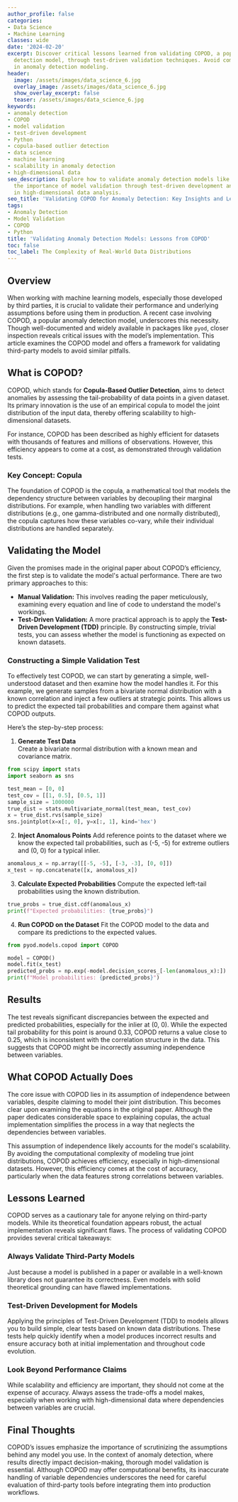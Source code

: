 ```yaml
---
author_profile: false
categories:
- Data Science
- Machine Learning
classes: wide
date: '2024-02-20'
excerpt: Discover critical lessons learned from validating COPOD, a popular anomaly
  detection model, through test-driven validation techniques. Avoid common pitfalls
  in anomaly detection modeling.
header:
  image: /assets/images/data_science_6.jpg
  overlay_image: /assets/images/data_science_6.jpg
  show_overlay_excerpt: false
  teaser: /assets/images/data_science_6.jpg
keywords:
- anomaly detection
- COPOD
- model validation
- test-driven development
- Python
- copula-based outlier detection
- data science
- machine learning
- scalability in anomaly detection
- high-dimensional data
seo_description: Explore how to validate anomaly detection models like COPOD. Learn
  the importance of model validation through test-driven development and avoid pitfalls
  in high-dimensional data analysis.
seo_title: 'Validating COPOD for Anomaly Detection: Key Insights and Lessons'
tags:
- Anomaly Detection
- Model Validation
- COPOD
- Python
title: 'Validating Anomaly Detection Models: Lessons from COPOD'
toc: false
toc_label: The Complexity of Real-World Data Distributions
---
```


## Overview

When working with machine learning models, especially those developed by third parties, it is crucial to validate their performance and underlying assumptions before using them in production. A recent case involving COPOD, a popular anomaly detection model, underscores this necessity. Though well-documented and widely available in packages like `pyod`, closer inspection reveals critical issues with the model’s implementation. This article examines the COPOD model and offers a framework for validating third-party models to avoid similar pitfalls.

## What is COPOD?

COPOD, which stands for **Copula-Based Outlier Detection**, aims to detect anomalies by assessing the tail-probability of data points in a given dataset. Its primary innovation is the use of an empirical copula to model the joint distribution of the input data, thereby offering scalability to high-dimensional datasets. 

For instance, COPOD has been described as highly efficient for datasets with thousands of features and millions of observations. However, this efficiency appears to come at a cost, as demonstrated through validation tests.

### Key Concept: Copula

The foundation of COPOD is the copula, a mathematical tool that models the dependency structure between variables by decoupling their marginal distributions. For example, when handling two variables with different distributions (e.g., one gamma-distributed and one normally distributed), the copula captures how these variables co-vary, while their individual distributions are handled separately.

## Validating the Model

Given the promises made in the original paper about COPOD’s efficiency, the first step is to validate the model's actual performance. There are two primary approaches to this:

- **Manual Validation:** This involves reading the paper meticulously, examining every equation and line of code to understand the model's workings.
- **Test-Driven Validation:** A more practical approach is to apply the **Test-Driven Development (TDD)** principle. By constructing simple, trivial tests, you can assess whether the model is functioning as expected on known datasets.

### Constructing a Simple Validation Test

To effectively test COPOD, we can start by generating a simple, well-understood dataset and then examine how the model handles it. For this example, we generate samples from a bivariate normal distribution with a known correlation and inject a few outliers at strategic points. This allows us to predict the expected tail probabilities and compare them against what COPOD outputs.

Here’s the step-by-step process:

1. **Generate Test Data**  
Create a bivariate normal distribution with a known mean and covariance matrix.

```python
from scipy import stats
import seaborn as sns

test_mean = [0, 0]
test_cov = [[1, 0.5], [0.5, 1]]
sample_size = 1000000
true_dist = stats.multivariate_normal(test_mean, test_cov)
x = true_dist.rvs(sample_size)
sns.jointplot(x=x[:, 0], y=x[:, 1], kind='hex')
```

2. **Inject Anomalous Points**
Add reference points to the dataset where we know the expected tail probabilities, such as (-5, -5) for extreme outliers and (0, 0) for a typical inlier.

```python
anomalous_x = np.array([[-5, -5], [-3, -3], [0, 0]])
x_test = np.concatenate([x, anomalous_x])
```

3. **Calculate Expected Probabilities**
Compute the expected left-tail probabilities using the known distribution.

```python
true_probs = true_dist.cdf(anomalous_x)
print(f"Expected probabilities: {true_probs}")
```

4. **Run COPOD on the Dataset**
Fit the COPOD model to the data and compare its predictions to the expected values.

```python
from pyod.models.copod import COPOD

model = COPOD()
model.fit(x_test)
predicted_probs = np.exp(-model.decision_scores_[-len(anomalous_x):])
print(f"Model probabilities: {predicted_probs}")
```

## Results

The test reveals significant discrepancies between the expected and predicted probabilities, especially for the inlier at (0, 0). While the expected tail probability for this point is around 0.33, COPOD returns a value close to 0.25, which is inconsistent with the correlation structure in the data. This suggests that COPOD might be incorrectly assuming independence between variables.

## What COPOD Actually Does

The core issue with COPOD lies in its assumption of independence between variables, despite claiming to model their joint distribution. This becomes clear upon examining the equations in the original paper. Although the paper dedicates considerable space to explaining copulas, the actual implementation simplifies the process in a way that neglects the dependencies between variables.

This assumption of independence likely accounts for the model's scalability. By avoiding the computational complexity of modeling true joint distributions, COPOD achieves efficiency, especially in high-dimensional datasets. However, this efficiency comes at the cost of accuracy, particularly when the data features strong correlations between variables.

## Lessons Learned

COPOD serves as a cautionary tale for anyone relying on third-party models. While its theoretical foundation appears robust, the actual implementation reveals significant flaws. The process of validating COPOD provides several critical takeaways:

### Always Validate Third-Party Models

Just because a model is published in a paper or available in a well-known library does not guarantee its correctness. Even models with solid theoretical grounding can have flawed implementations.

### Test-Driven Development for Models

Applying the principles of Test-Driven Development (TDD) to models allows you to build simple, clear tests based on known data distributions. These tests help quickly identify when a model produces incorrect results and ensure accuracy both at initial implementation and throughout code evolution.

### Look Beyond Performance Claims

While scalability and efficiency are important, they should not come at the expense of accuracy. Always assess the trade-offs a model makes, especially when working with high-dimensional data where dependencies between variables are crucial.

## Final Thoughts

COPOD’s issues emphasize the importance of scrutinizing the assumptions behind any model you use. In the context of anomaly detection, where results directly impact decision-making, thorough model validation is essential. Although COPOD may offer computational benefits, its inaccurate handling of variable dependencies underscores the need for careful evaluation of third-party tools before integrating them into production workflows.
